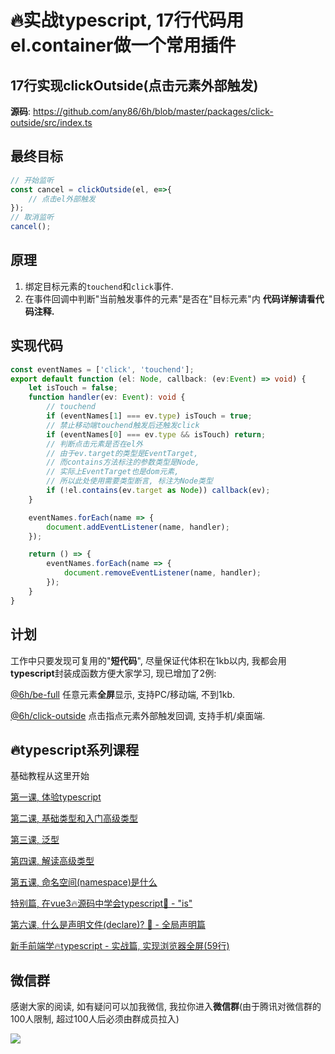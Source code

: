 # 🔥实战typescript, 17行代码用el.container做一个常用插件

## 17行实现clickOutside(点击元素外部触发)
**源码**: https://github.com/any86/6h/blob/master/packages/click-outside/src/index.ts
## 最终目标

```typescript
// 开始监听
const cancel = clickOutside(el, e=>{
    // 点击el外部触发
});
// 取消监听
cancel();
```

## 原理
1. 绑定目标元素的`touchend`和`click`事件.
2. 在事件回调中判断"当前触发事件的元素"是否在"目标元素"内
**代码详解请看代码注释.**

## 实现代码

```typescript
const eventNames = ['click', 'touchend'];
export default function (el: Node, callback: (ev:Event) => void) {
    let isTouch = false;
    function handler(ev: Event): void {
        // touchend
        if (eventNames[1] === ev.type) isTouch = true;
        // 禁止移动端touchend触发后还触发click
        if (eventNames[0] === ev.type && isTouch) return;
        // 判断点击元素是否在el外
        // 由于ev.target的类型是EventTarget,
        // 而contains方法标注的参数类型是Node, 
        // 实际上EventTarget也是dom元素,
        // 所以此处使用需要类型断言, 标注为Node类型
        if (!el.contains(ev.target as Node)) callback(ev);
    }

    eventNames.forEach(name => {
        document.addEventListener(name, handler);
    });

    return () => {
        eventNames.forEach(name => {
            document.removeEventListener(name, handler);
        });
    }
}
```

## 计划
工作中只要发现可复用的"**短代码**", 尽量保证代体积在1kb以内, 我都会用**typescript**封装成函数方便大家学习, 现已增加了2例:

[@6h/be-full](https://github.com/any86/6h/tree/master/packages/be-full)
任意元素**全屏**显示, 支持PC/移动端, 不到1kb.

[@6h/click-outside](https://github.com/any86/6h/tree/master/packages/click-outside) 
点击指点元素外部触发回调, 支持手机/桌面端.


## 🔥typescript系列课程
基础教程从这里开始

[第一课, 体验typescript](https://juejin.im/post/5d19ad6de51d451063431864)

[第二课, 基础类型和入门高级类型](https://juejin.im/post/5d1af3426fb9a07ed4411a9b)

[第三课, 泛型](https://juejin.im/post/5d27f160e51d45108223fcf9)

[第四课, 解读高级类型](https://juejin.im/post/5d3fe80fe51d456206115987)

[第五课, 命名空间(namespace)是什么](https://juejin.im/post/5d5d04dfe51d4561af16dd24)

[特别篇, 在vue3🔥源码中学会typescript🦕 - "is"](https://juejin.im/post/5da6d1aae51d4524ad10d1d8)

[第六课, 什么是声明文件(declare)? 🦕 - 全局声明篇](https://juejin.im/post/5dcbc9e2e51d451bcb39f123)

[新手前端学🔥typescript - 实战篇, 实现浏览器全屏(59行)](https://juejin.im/post/5dd33ce3e51d453fbf29e0e5)

## 微信群
感谢大家的阅读, 如有疑问可以加我微信, 我拉你进入**微信群**(由于腾讯对微信群的100人限制, 超过100人后必须由群成员拉入)

![](https://user-gold-cdn.xitu.io/2019/9/19/16d474d245b69492?w=512&h=512&f=jpeg&s=27137)